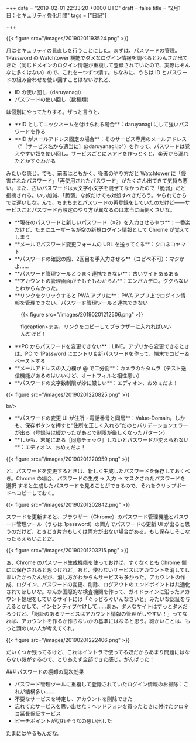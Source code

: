 
+++
date = "2019-02-01 22:33:20 +0000 UTC"
draft = false
title = "2月1日：セキュリティ強化月間"
tags = ["日記"]

+++


{{< figure src="/images/20190201193524.png"  >}}

月はセキュリティの見直しを行うことにした。まずは、パスワードの管理。1Password の Watchtower 機能でダメなログイン情報を調べるとわんさか出てきた（同じドメインのログイン情報が重複して登録されていたので、実際はそんなに多くはない）ので、これを一つずつ潰す。ちなみに、うちは ID とパスワードの組み合わせを使い回すことはないけれど、

<ul>
<li>ID の使い回し（daruyanagi）</li>
<li>パスワードの使い回し（数種類）</li>
</ul>は個別にやってたりする。ザっと言うと、

<ul>
<li>**ID としてニックネームを付けられる場合**：daruyanagi にして強いパスワードを作る</li>
<li>**ID がメールアドレス固定の場合**：そのサービス専用のメールアドレス（"［サービス名から適当に］@daruyanagi.jp"）を作って、パスワードは覚えやすい奴を使い回し。サービスごとにメアドを作っとくと、楽天から漏れたとかすぐわかる</li>
</ul>みたいな感じ。でも、前者はともかく、後者のやり方だと Watchtower  に「侵害されたパスワード」「再使用されたパスワード」がたくさん出てきて気持ち悪い。また、古いパスワードは大文字小文字を混ぜてなかったので「脆弱」だと指摘される。いい加減、「脆弱」な奴だけでも対処すべきだろう。やられてからでは遅いしな。んで、ちまちまとパスワードの再登録をしていたのだけど――サービスごとパスワード再設定のやり方が異なるのは本当に面倒くさいな。

<ul>
<li>**現在のパスワードと新しいパスワード（×2）を入力させるやつ**：一番楽だけど、たまにユーザー名が空の新規ログイン情報として Chrome が覚えてしまう</li>
<li>**メールでパスワード変更フォームの URL を送ってくる**：クロネコヤマト</li>
<li>**パスワードの確認の際、2回目を手入力させる**（コピペ不可）：マジかよ……</li>
<li>**パスワード管理ツールとうまく連携できない**：古いサイトあるある</li>
<li>**アカウントの管理画面がそもそもわからん**：エンバカデロ。ググらないとわからんかった。</li>
<li>**リンクをクリックすると PWA アプリに**：PWA アプリ上でログイン情報を管理できない、パスワード管理ツールと連携できない</li>
</ul><figure class="figure-image figure-image-fotolife" title="まぁ、リンクをコピーしてブラウザーに入れればいいんだけど！">

{{< figure src="/images/20190201212506.png"  >}}

figcaption>まぁ、リンクをコピーしてブラウザーに入れればいいんだけど！</figcaption></figure>

<ul>
<li>**PC からパスワードを変更できない**：LINE。アプリから変更できるときは、PC で 1Password にエントリ＆新パスワードを作って、端末でコピー＆ペーストする</li>
<li>**メールアドレスの入力欄が @ で二分割**：カメラのキタムラ（テスト送信機能があるのはいいけど、オートフィルと相性悪い）</li>
<li>**パスワードの文字数制限が妙に厳しい**：エディオン、おめぇだよ！</li>
</ul>

{{< figure src="/images/20190201220825.png"  >}}

br/>


<ul>
<li>**パスワードの変更 UI が住所・電話番号と同居**：Value-Domain。しかも、保存ボタンを押すと“住所を正しく入れろ”だのとバリデーションエラーが出る（登録時は緩かったがあとで制限が厳しくなったパターン）</li>
<li>**しかも、末尾にある［同意チェック］しないとパスワードが変えられない**：エディオン、おめぇだよ！</li>
</ul>

{{< figure src="/images/20190201220959.png"  >}}

と、パスワードを変更するときは、新しく生成したパスワードを保存しておくべき。Chrome の場合、パスワードの生成 → 入力 → マスクされたパスワードを選択 すると生成したパスワードを見ることができるので、それをクリップボードへコピーしておく。

{{< figure src="/images/20190201202842.png"  >}}

スワードを更新すると、ブラウザー（Chrome）のパスワード管理機能とパスワード管理ツール（うちは 1password）の両方でパスワードの更新 UI が出ると思うのだけど、ときどき片方もしくは両方が出ない場合がある。もし保存しそこなったらえらいことだ。

{{< figure src="/images/20190201203215.png"  >}}

ぁ、Chrome のパスワード生成機能を使っておけば、すくなくとも Chrome 側には保存されると思うけれど。あと、使わないサービスはアカウントを消してしまいたかったんだが、消し方がわからんサービスも多かった。アカウントの作成、ログイン、パスワードの変更、削除、ログアウトのエンドポイントは共通化されてほしいな。なんか国際的な検査機関を作って、ガイドラインに沿ったアカウント処理をしているサイトには「ぐっどろぐいんなさいと」みたいな認証を与えるとかして、インセンティブ付けして......まぁ、ダメなサイトはずっとダメだろうけど、「認証のあるサービスはアカウント情報の管理がしやすい！」ってなれば、アカウントを作るか作らないかの基準にはなると思う。細かいことは、もっと頭のいい人が考えてくれ。

{{< figure src="/images/20190201222406.png"  >}}

だいくつか残ってるけど、これはイントラで使ってる奴だからあまり問題にはならない気がするので、とりあえず全部できた感じ。がんばった！

<div class="section">
    ### パスワードの棚卸の副次効果
    
<ul>
<li>パスワード管理ツールに重複して登録されていたログイン情報のお掃除：これが結構多い……</li>
<li>不要なサービスを特定し、アカウントを削除できた</li>
<li>忘れてたサービスを思い出せた：ヘッドフォンを買ったときに付けたクロネコ延長保証サービス</li>
<li>ピーチポイントが切れそうなの思い出した</li>
</ul>たまにはやるもんだな。

</div>

